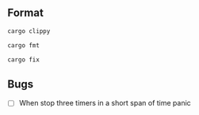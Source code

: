## Format

```sh
cargo clippy
```

```sh
cargo fmt
```

```sh
cargo fix
```

## Bugs

- [ ] When stop three timers in a short span of time panic